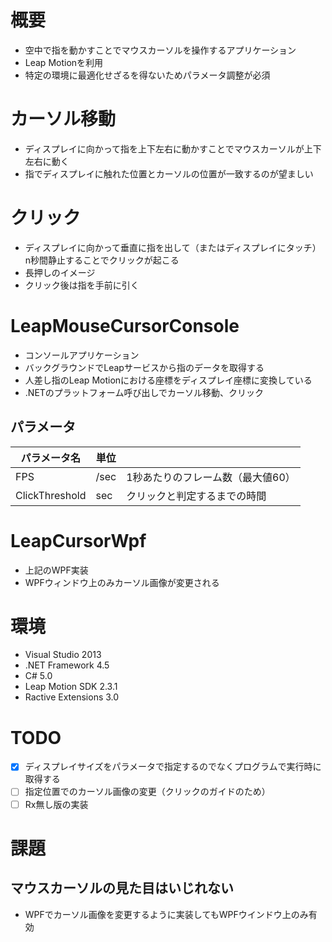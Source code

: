 # 概要
- 空中で指を動かすことでマウスカーソルを操作するアプリケーション
- Leap Motionを利用
- 特定の環境に最適化せざるを得ないためパラメータ調整が必須

# カーソル移動
- ディスプレイに向かって指を上下左右に動かすことでマウスカーソルが上下左右に動く
- 指でディスプレイに触れた位置とカーソルの位置が一致するのが望ましい

# クリック
- ディスプレイに向かって垂直に指を出して（またはディスプレイにタッチ）n秒間静止することでクリックが起こる
- 長押しのイメージ
- クリック後は指を手前に引く

# LeapMouseCursorConsole
- コンソールアプリケーション
- バックグラウンドでLeapサービスから指のデータを取得する
- 人差し指のLeap Motionにおける座標をディスプレイ座標に変換している
- .NETのプラットフォーム呼び出しでカーソル移動、クリック

## パラメータ

|パラメータ名|単位||
| - | - | - |
|FPS|/sec|1秒あたりのフレーム数（最大値60）|
|ClickThreshold|sec|クリックと判定するまでの時間|

# LeapCursorWpf
- 上記のWPF実装
- WPFウィンドウ上のみカーソル画像が変更される

# 環境
- Visual Studio 2013
- .NET Framework 4.5
- C# 5.0
- Leap Motion SDK 2.3.1
- Ractive Extensions 3.0

# TODO
- [x] ディスプレイサイズをパラメータで指定するのでなくプログラムで実行時に取得する
- [ ] 指定位置でのカーソル画像の変更（クリックのガイドのため）
- [ ] Rx無し版の実装

# 課題
## マウスカーソルの見た目はいじれない
- WPFでカーソル画像を変更するように実装してもWPFウインドウ上のみ有効